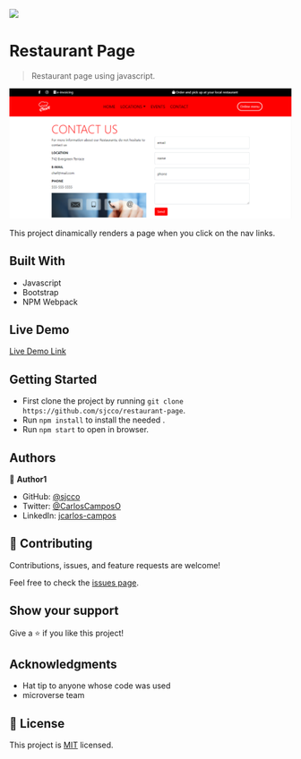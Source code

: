 ![](https://img.shields.io/badge/Microverse-blueviolet)

# Restaurant Page

> Restaurant page using javascript.

![screenshot](./screenshot.png)

This project dinamically renders a page when you click on the nav links.

## Built With

- Javascript
- Bootstrap
- NPM Webpack

## Live Demo

[Live Demo Link](https://livedemo.com)


## Getting Started

- First clone the project by running `git clone https://github.com/sjcco/restaurant-page`.
- Run `npm install` to install the needed .
- Run `npm start` to open in browser.

## Authors

👤 **Author1**

- GitHub: [@sjcco](https://github.com/githubhandle)
- Twitter: [@CarlosCamposO](https://twitter.com/twitterhandle)
- LinkedIn: [jcarlos-campos](https://linkedin.com/jcarlos-campos)


## 🤝 Contributing

Contributions, issues, and feature requests are welcome!

Feel free to check the [issues page](http://github.com/sjcco/restaurant-page/issues/).

## Show your support

Give a ⭐️ if you like this project!

## Acknowledgments

- Hat tip to anyone whose code was used
- microverse team

## 📝 License

This project is [MIT](lic.url) licensed.
